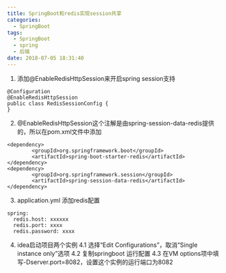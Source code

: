```yaml
---
title: SpringBoot和redis实现session共享
categories:
  - SpringBoot
tags:
  - SpringBoot
  - spring
  - 后端
date: 2018-07-05 18:31:40
---
```


1. 添加@EnableRedisHttpSession来开启spring session支持
```
@Configuration  
@EnableRedisHttpSession  
public class RedisSessionConfig {  
}  
```

2. @EnableRedisHttpSession这个注解是由spring-session-data-redis提供的，所以在pom.xml文件中添加
```
<dependency>  
        <groupId>org.springframework.boot</groupId>  
        <artifactId>spring-boot-starter-redis</artifactId>  
</dependency>  
<dependency>  
        <groupId>org.springframework.session</groupId>  
        <artifactId>spring-session-data-redis</artifactId>  
</dependency>
```

3. application.yml 添加redis配置
```
spring:
  redis.host: xxxxxx
  redis.port: xxxx
  redis.password: xxxx
```


4. idea启动项目两个实例
4.1 选择“Edit Configurations”，取消“Single instance only”选项
4.2 复制springboot 运行配置
4.3 在VM options项中填写-Dserver.port=8082，设置这个实例的运行端口为8082
